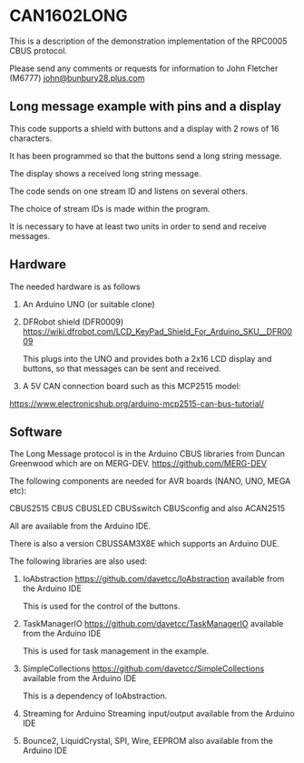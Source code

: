 # CAN1602LONG

This is a description of the demonstration implementation of the RPC0005 CBUS protocol.

Please send any comments or requests for information to John Fletcher (M6777) john@bunbury28.plus.com 

## Long message example with pins and a display

This code supports a shield with buttons and a display with 2 rows of 16 characters.

It has been programmed so that the buttons send a long string message.

The display shows a received long string message.

The code sends on one stream ID and listens on several others.

The choice of stream IDs is made within the program.

It is necessary to have at least two units in order to send and receive messages.

## Hardware

The needed hardware is as follows

1. An Arduino UNO (or suitable clone)

2. DFRobot shield (DFR0009) https://wiki.dfrobot.com/LCD_KeyPad_Shield_For_Arduino_SKU__DFR0009

   This plugs into the UNO and provides both a 2x16 LCD display and buttons, so that messages can be sent and received.

3. A 5V CAN connection board such as this MCP2515 model:

https://www.electronicshub.org/arduino-mcp2515-can-bus-tutorial/

## Software

The Long Message protocol is in the Arduino CBUS libraries from Duncan Greenwood which are on MERG-DEV. https://github.com/MERG-DEV

The following components are needed for AVR boards (NANO, UNO, MEGA etc):

CBUS2515 CBUS CBUSLED CBUSswitch CBUSconfig and also ACAN2515

All are available from the Arduino IDE.

There is also a version CBUSSAM3X8E which supports an Arduino DUE.

The following libraries are also used:

1.  IoAbstraction https://github.com/davetcc/IoAbstraction available from the Arduino IDE

    This is used for the control of the buttons.
	
2.  TaskManagerIO https://github.com/davetcc/TaskManagerIO available from the Arduino IDE

    This is used for task management in the example.

3.  SimpleCollections https://github.com/davetcc/SimpleCollections available from the Arduino IDE

    This is a dependency of IoAbstraction.

4.  Streaming for Arduino Streaming input/output available from the Arduino IDE

5.  Bounce2, LiquidCrystal, SPI, Wire, EEPROM also available from the Arduino IDE

